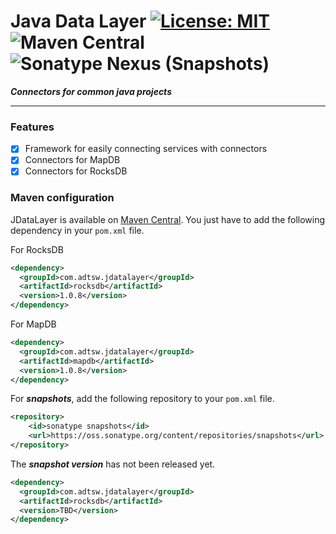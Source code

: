 # Java Data Layer  [![License: MIT](https://img.shields.io/badge/License-MIT-brightgreen.svg)](https://opensource.org/licenses/MIT) ![Maven Central](https://img.shields.io/maven-central/v/com.adtsw/jdatalayer?color=blue&label=Version) ![Sonatype Nexus (Snapshots)](https://img.shields.io/nexus/s/com.adtsw/jdatalayer?label=Snapshot&server=https%3A%2F%2Foss.sonatype.org%2F)


***Connectors for common java projects***

---

### Features

* [x] Framework for easily connecting services with connectors 
* [x] Connectors for MapDB
* [x] Connectors for RocksDB

### Maven configuration

JDataLayer is available on [Maven Central](http://search.maven.org/#search). You just have to add the following dependency in your `pom.xml` file.

For RocksDB

```xml
<dependency>
  <groupId>com.adtsw.jdatalayer</groupId>
  <artifactId>rocksdb</artifactId>
  <version>1.0.8</version>
</dependency>
```
For MapDB

```xml
<dependency>
  <groupId>com.adtsw.jdatalayer</groupId>
  <artifactId>mapdb</artifactId>
  <version>1.0.8</version>
</dependency>
```

For ***snapshots***, add the following repository to your `pom.xml` file.
```xml
<repository>
    <id>sonatype snapshots</id>
    <url>https://oss.sonatype.org/content/repositories/snapshots</url>
</repository>
```
The ***snapshot version*** has not been released yet.
```xml
<dependency>
  <groupId>com.adtsw.jdatalayer</groupId>
  <artifactId>rocksdb</artifactId>
  <version>TBD</version>
</dependency>
```
